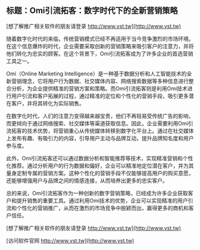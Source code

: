 ## **标题：Omi引流拓客：数字时代下的全新营销策略**

[想了解推广相关软件的朋友请登录 http://www.vst.tw](http://www.vst.tw)

随着数字化时代的来临，传统营销模式已经不再适用于当今竞争激烈的市场环境。在这个信息爆炸的时代，企业需要采取创新的营销策略来吸引客户的注意力，并将他们转化为忠实的顾客。在这个背景下，Omi引流拓客成为了许多企业的首选营销工具之一。

Omi（Online Marketing Intelligence）是一种基于数据分析和人工智能技术的全新营销理念，它将用户行为数据、社交媒体内容、网络搜索数据等多种信息进行整合分析，为企业提供精准的营销方案和策略。而Omi引流拓客则是利用Omi技术进行用户引流和客户拓展的过程，通过精准的定位和个性化的营销手段，吸引更多潜在客户，并将其转化为实际销售。

在数字化时代，人们的注意力变得越来越宝贵，他们不再轻易受传统广告的影响，而更倾向于通过网络搜索、社交媒体等渠道获取信息。因此，企业需要利用Omi引流拓客的技术优势，将营销重心从传统媒体转移到数字化平台上。通过在社交媒体上发布有趣、有吸引力的内容，引导用户主动与品牌互动，提升品牌知名度和用户参与度。

此外，Omi引流拓客还可以通过数据分析和智能推荐等技术，实现精准营销和个性化推荐。通过分析用户的行为数据和偏好，企业可以精准地定位潜在客户，并为其量身定制专属的营销方案。这种个性化的营销手段不仅能够提高用户的购买意愿，还能够增强用户与品牌之间的情感连接，从而培养出更多的忠实客户。

总的来说，Omi引流拓客作为一种创新的数字营销策略，已经成为许多企业获取客户和提升销售的重要工具。通过利用Omi技术的优势，企业可以实现精准的用户引流和个性化的营销推广，从而在激烈的市场竞争中脱颖而出，赢得更多的商机和客户信任。

[想了解推广相关软件的朋友请登录 http://www.vst.tw](http://www.vst.tw)


[访问软件官网 http://www.vst.tw](http://www.vst.tw)
